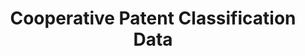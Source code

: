 ---
layout: default
bigquery: https://console.cloud.google.com/bigquery?p=patents-public-data&d=cpc&page=dataset
citation: '“Cooperative Patent Classification” by the EPO and USPTO, for public use. '
contributors: EPO, USPTO
cost: None
description: Cooperative Patent Classification Data contains the scheme and definitions
  of the Cooperative Patent Classification system for classifying patent documents.
  The CPC is the result of a partnership between the EPO and the USPTO in their joint
  effort to develop a common, internationally compatible classification system for
  technical documents, in particular patent publications, which will be used by both
  offices in the patent granting process
documentation: https://www.cooperativepatentclassification.org/cpcSchemeAndDefinitions
last_edit: 04/10/2022, 11:52:10
location: https://www.cooperativepatentclassification.org/index
maintained_by: USPTO, EPO
schema_fields:
- status
- parents
- child_groups
- breakdownCode
- children
- not_allocatable
- sizeCache
- informativeReferences
- titleFull
- residualReferences
- ipc_concordant
- application_references
- synonyms
- applicationReferences
- additional_only
- definition
- breakdown_code
- childGroups
- title_full
- date_revised
- notAllocatable
- informative_references
- title_part
- titlePart
- residual_references
- dateRevised
- level
- limitingReferences
- symbol
- glossary
- limiting_references
- ipcConcordant
shortname: cooperative_patent_classification
tags:
- patents
- science
title: Cooperative Patent Classification Data
uuid: 984374a7-16e9-4b35-9445-458daceb01bf
---